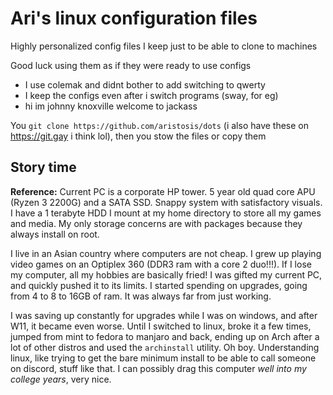 # Ari's linux configuration files
Highly personalized config files I keep just to be able to clone to machines

Good luck using them as if they were ready to use configs
- I use colemak and didnt bother to add switching to qwerty
- I keep the configs even after i switch programs (sway, for eg)
- hi im johnny knoxville welcome to jackass

You `git clone https://github.com/aristosis/dots` (i also have these on https://git.gay i think lol), then you stow the files or copy them


## Story time
**Reference:** Current PC is a corporate HP tower. 5 year old quad core APU (Ryzen 3 2200G) and a SATA SSD. Snappy system with satisfactory visuals. I have a 1 terabyte HDD I mount at my home directory to store all my games and media. My only storage concerns are with packages because they always install on root.

I live in an Asian country where computers are not cheap. I grew up playing video games on an Optiplex 360 (DDR3 ram with a core 2 duo!!!). If I lose my computer, all my hobbies are basically fried! I was gifted my current PC, and quickly pushed it to its limits.
I started spending on upgrades, going from 4 to 8 to 16GB of ram. It was always far from just working.

I was saving up constantly for upgrades while I was on windows, and after W11, it became even worse. Until I switched to linux, broke it a few times, jumped from mint to fedora to manjaro and back, ending up on Arch after a lot of other distros and used the `archinstall` utility. Oh boy. Understanding linux, like trying to get the bare minimum install to be able to call someone on discord, stuff like that. I can possibly drag this computer *well into my college years*, very nice.
